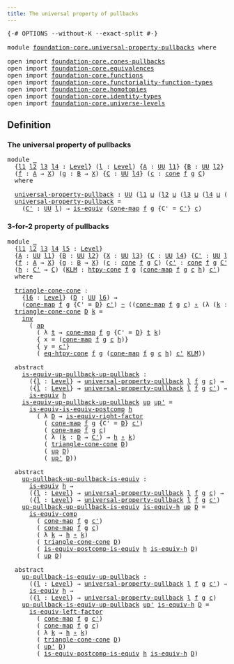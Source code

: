 ```yaml
---
title: The universal property of pullbacks
---
```


<pre class="Agda"><a id="61" class="Symbol">{-#</a> <a id="65" class="Keyword">OPTIONS</a> <a id="73" class="Pragma">--without-K</a> <a id="85" class="Pragma">--exact-split</a> <a id="99" class="Symbol">#-}</a>

<a id="104" class="Keyword">module</a> <a id="111" href="foundation-core.universal-property-pullbacks.html" class="Module">foundation-core.universal-property-pullbacks</a> <a id="156" class="Keyword">where</a>

<a id="163" class="Keyword">open</a> <a id="168" class="Keyword">import</a> <a id="175" href="foundation-core.cones-pullbacks.html" class="Module">foundation-core.cones-pullbacks</a>
<a id="207" class="Keyword">open</a> <a id="212" class="Keyword">import</a> <a id="219" href="foundation-core.equivalences.html" class="Module">foundation-core.equivalences</a>
<a id="248" class="Keyword">open</a> <a id="253" class="Keyword">import</a> <a id="260" href="foundation-core.functions.html" class="Module">foundation-core.functions</a>
<a id="286" class="Keyword">open</a> <a id="291" class="Keyword">import</a> <a id="298" href="foundation-core.functoriality-function-types.html" class="Module">foundation-core.functoriality-function-types</a>
<a id="343" class="Keyword">open</a> <a id="348" class="Keyword">import</a> <a id="355" href="foundation-core.homotopies.html" class="Module">foundation-core.homotopies</a>
<a id="382" class="Keyword">open</a> <a id="387" class="Keyword">import</a> <a id="394" href="foundation-core.identity-types.html" class="Module">foundation-core.identity-types</a>
<a id="425" class="Keyword">open</a> <a id="430" class="Keyword">import</a> <a id="437" href="foundation-core.universe-levels.html" class="Module">foundation-core.universe-levels</a>
</pre>
## Definition

### The universal property of pullbacks

<pre class="Agda"><a id="538" class="Keyword">module</a> <a id="545" href="foundation-core.universal-property-pullbacks.html#545" class="Module">_</a>
  <a id="549" class="Symbol">{</a><a id="550" href="foundation-core.universal-property-pullbacks.html#550" class="Bound">l1</a> <a id="553" href="foundation-core.universal-property-pullbacks.html#553" class="Bound">l2</a> <a id="556" href="foundation-core.universal-property-pullbacks.html#556" class="Bound">l3</a> <a id="559" href="foundation-core.universal-property-pullbacks.html#559" class="Bound">l4</a> <a id="562" class="Symbol">:</a> <a id="564" href="Agda.Primitive.html#597" class="Postulate">Level</a><a id="569" class="Symbol">}</a> <a id="571" class="Symbol">(</a><a id="572" href="foundation-core.universal-property-pullbacks.html#572" class="Bound">l</a> <a id="574" class="Symbol">:</a> <a id="576" href="Agda.Primitive.html#597" class="Postulate">Level</a><a id="581" class="Symbol">)</a> <a id="583" class="Symbol">{</a><a id="584" href="foundation-core.universal-property-pullbacks.html#584" class="Bound">A</a> <a id="586" class="Symbol">:</a> <a id="588" href="foundation-core.universe-levels.html#235" class="Primitive">UU</a> <a id="591" href="foundation-core.universal-property-pullbacks.html#550" class="Bound">l1</a><a id="593" class="Symbol">}</a> <a id="595" class="Symbol">{</a><a id="596" href="foundation-core.universal-property-pullbacks.html#596" class="Bound">B</a> <a id="598" class="Symbol">:</a> <a id="600" href="foundation-core.universe-levels.html#235" class="Primitive">UU</a> <a id="603" href="foundation-core.universal-property-pullbacks.html#553" class="Bound">l2</a><a id="605" class="Symbol">}</a> <a id="607" class="Symbol">{</a><a id="608" href="foundation-core.universal-property-pullbacks.html#608" class="Bound">X</a> <a id="610" class="Symbol">:</a> <a id="612" href="foundation-core.universe-levels.html#235" class="Primitive">UU</a> <a id="615" href="foundation-core.universal-property-pullbacks.html#556" class="Bound">l3</a><a id="617" class="Symbol">}</a>
  <a id="621" class="Symbol">(</a><a id="622" href="foundation-core.universal-property-pullbacks.html#622" class="Bound">f</a> <a id="624" class="Symbol">:</a> <a id="626" href="foundation-core.universal-property-pullbacks.html#584" class="Bound">A</a> <a id="628" class="Symbol">→</a> <a id="630" href="foundation-core.universal-property-pullbacks.html#608" class="Bound">X</a><a id="631" class="Symbol">)</a> <a id="633" class="Symbol">(</a><a id="634" href="foundation-core.universal-property-pullbacks.html#634" class="Bound">g</a> <a id="636" class="Symbol">:</a> <a id="638" href="foundation-core.universal-property-pullbacks.html#596" class="Bound">B</a> <a id="640" class="Symbol">→</a> <a id="642" href="foundation-core.universal-property-pullbacks.html#608" class="Bound">X</a><a id="643" class="Symbol">)</a> <a id="645" class="Symbol">{</a><a id="646" href="foundation-core.universal-property-pullbacks.html#646" class="Bound">C</a> <a id="648" class="Symbol">:</a> <a id="650" href="foundation-core.universe-levels.html#235" class="Primitive">UU</a> <a id="653" href="foundation-core.universal-property-pullbacks.html#559" class="Bound">l4</a><a id="655" class="Symbol">}</a> <a id="657" class="Symbol">(</a><a id="658" href="foundation-core.universal-property-pullbacks.html#658" class="Bound">c</a> <a id="660" class="Symbol">:</a> <a id="662" href="foundation-core.cones-pullbacks.html#1379" class="Function">cone</a> <a id="667" href="foundation-core.universal-property-pullbacks.html#622" class="Bound">f</a> <a id="669" href="foundation-core.universal-property-pullbacks.html#634" class="Bound">g</a> <a id="671" href="foundation-core.universal-property-pullbacks.html#646" class="Bound">C</a><a id="672" class="Symbol">)</a>
  <a id="676" class="Keyword">where</a>
  
  <a id="687" href="foundation-core.universal-property-pullbacks.html#687" class="Function">universal-property-pullback</a> <a id="715" class="Symbol">:</a> <a id="717" href="foundation-core.universe-levels.html#235" class="Primitive">UU</a> <a id="720" class="Symbol">(</a><a id="721" href="foundation-core.universal-property-pullbacks.html#550" class="Bound">l1</a> <a id="724" href="Agda.Primitive.html#810" class="Primitive Operator">⊔</a> <a id="726" class="Symbol">(</a><a id="727" href="foundation-core.universal-property-pullbacks.html#553" class="Bound">l2</a> <a id="730" href="Agda.Primitive.html#810" class="Primitive Operator">⊔</a> <a id="732" class="Symbol">(</a><a id="733" href="foundation-core.universal-property-pullbacks.html#556" class="Bound">l3</a> <a id="736" href="Agda.Primitive.html#810" class="Primitive Operator">⊔</a> <a id="738" class="Symbol">(</a><a id="739" href="foundation-core.universal-property-pullbacks.html#559" class="Bound">l4</a> <a id="742" href="Agda.Primitive.html#810" class="Primitive Operator">⊔</a> <a id="744" class="Symbol">(</a><a id="745" href="Agda.Primitive.html#780" class="Primitive">lsuc</a> <a id="750" href="foundation-core.universal-property-pullbacks.html#572" class="Bound">l</a><a id="751" class="Symbol">)))))</a>
  <a id="759" href="foundation-core.universal-property-pullbacks.html#687" class="Function">universal-property-pullback</a> <a id="787" class="Symbol">=</a>
    <a id="793" class="Symbol">(</a><a id="794" href="foundation-core.universal-property-pullbacks.html#794" class="Bound">C&#39;</a> <a id="797" class="Symbol">:</a> <a id="799" href="foundation-core.universe-levels.html#235" class="Primitive">UU</a> <a id="802" href="foundation-core.universal-property-pullbacks.html#572" class="Bound">l</a><a id="803" class="Symbol">)</a> <a id="805" class="Symbol">→</a> <a id="807" href="foundation-core.equivalences.html#1556" class="Function">is-equiv</a> <a id="816" class="Symbol">(</a><a id="817" href="foundation-core.cones-pullbacks.html#2033" class="Function">cone-map</a> <a id="826" href="foundation-core.universal-property-pullbacks.html#622" class="Bound">f</a> <a id="828" href="foundation-core.universal-property-pullbacks.html#634" class="Bound">g</a> <a id="830" class="Symbol">{</a><a id="831" class="Argument">C&#39;</a> <a id="834" class="Symbol">=</a> <a id="836" href="foundation-core.universal-property-pullbacks.html#794" class="Bound">C&#39;</a><a id="838" class="Symbol">}</a> <a id="840" href="foundation-core.universal-property-pullbacks.html#658" class="Bound">c</a><a id="841" class="Symbol">)</a>
</pre>
### 3-for-2 property of pullbacks

<pre class="Agda"><a id="891" class="Keyword">module</a> <a id="898" href="foundation-core.universal-property-pullbacks.html#898" class="Module">_</a>
  <a id="902" class="Symbol">{</a><a id="903" href="foundation-core.universal-property-pullbacks.html#903" class="Bound">l1</a> <a id="906" href="foundation-core.universal-property-pullbacks.html#906" class="Bound">l2</a> <a id="909" href="foundation-core.universal-property-pullbacks.html#909" class="Bound">l3</a> <a id="912" href="foundation-core.universal-property-pullbacks.html#912" class="Bound">l4</a> <a id="915" href="foundation-core.universal-property-pullbacks.html#915" class="Bound">l5</a> <a id="918" class="Symbol">:</a> <a id="920" href="Agda.Primitive.html#597" class="Postulate">Level</a><a id="925" class="Symbol">}</a>
  <a id="929" class="Symbol">{</a><a id="930" href="foundation-core.universal-property-pullbacks.html#930" class="Bound">A</a> <a id="932" class="Symbol">:</a> <a id="934" href="foundation-core.universe-levels.html#235" class="Primitive">UU</a> <a id="937" href="foundation-core.universal-property-pullbacks.html#903" class="Bound">l1</a><a id="939" class="Symbol">}</a> <a id="941" class="Symbol">{</a><a id="942" href="foundation-core.universal-property-pullbacks.html#942" class="Bound">B</a> <a id="944" class="Symbol">:</a> <a id="946" href="foundation-core.universe-levels.html#235" class="Primitive">UU</a> <a id="949" href="foundation-core.universal-property-pullbacks.html#906" class="Bound">l2</a><a id="951" class="Symbol">}</a> <a id="953" class="Symbol">{</a><a id="954" href="foundation-core.universal-property-pullbacks.html#954" class="Bound">X</a> <a id="956" class="Symbol">:</a> <a id="958" href="foundation-core.universe-levels.html#235" class="Primitive">UU</a> <a id="961" href="foundation-core.universal-property-pullbacks.html#909" class="Bound">l3</a><a id="963" class="Symbol">}</a> <a id="965" class="Symbol">{</a><a id="966" href="foundation-core.universal-property-pullbacks.html#966" class="Bound">C</a> <a id="968" class="Symbol">:</a> <a id="970" href="foundation-core.universe-levels.html#235" class="Primitive">UU</a> <a id="973" href="foundation-core.universal-property-pullbacks.html#912" class="Bound">l4</a><a id="975" class="Symbol">}</a> <a id="977" class="Symbol">{</a><a id="978" href="foundation-core.universal-property-pullbacks.html#978" class="Bound">C&#39;</a> <a id="981" class="Symbol">:</a> <a id="983" href="foundation-core.universe-levels.html#235" class="Primitive">UU</a> <a id="986" href="foundation-core.universal-property-pullbacks.html#915" class="Bound">l5</a><a id="988" class="Symbol">}</a>
  <a id="992" class="Symbol">{</a><a id="993" href="foundation-core.universal-property-pullbacks.html#993" class="Bound">f</a> <a id="995" class="Symbol">:</a> <a id="997" href="foundation-core.universal-property-pullbacks.html#930" class="Bound">A</a> <a id="999" class="Symbol">→</a> <a id="1001" href="foundation-core.universal-property-pullbacks.html#954" class="Bound">X</a><a id="1002" class="Symbol">}</a> <a id="1004" class="Symbol">{</a><a id="1005" href="foundation-core.universal-property-pullbacks.html#1005" class="Bound">g</a> <a id="1007" class="Symbol">:</a> <a id="1009" href="foundation-core.universal-property-pullbacks.html#942" class="Bound">B</a> <a id="1011" class="Symbol">→</a> <a id="1013" href="foundation-core.universal-property-pullbacks.html#954" class="Bound">X</a><a id="1014" class="Symbol">}</a> <a id="1016" class="Symbol">(</a><a id="1017" href="foundation-core.universal-property-pullbacks.html#1017" class="Bound">c</a> <a id="1019" class="Symbol">:</a> <a id="1021" href="foundation-core.cones-pullbacks.html#1379" class="Function">cone</a> <a id="1026" href="foundation-core.universal-property-pullbacks.html#993" class="Bound">f</a> <a id="1028" href="foundation-core.universal-property-pullbacks.html#1005" class="Bound">g</a> <a id="1030" href="foundation-core.universal-property-pullbacks.html#966" class="Bound">C</a><a id="1031" class="Symbol">)</a> <a id="1033" class="Symbol">(</a><a id="1034" href="foundation-core.universal-property-pullbacks.html#1034" class="Bound">c&#39;</a> <a id="1037" class="Symbol">:</a> <a id="1039" href="foundation-core.cones-pullbacks.html#1379" class="Function">cone</a> <a id="1044" href="foundation-core.universal-property-pullbacks.html#993" class="Bound">f</a> <a id="1046" href="foundation-core.universal-property-pullbacks.html#1005" class="Bound">g</a> <a id="1048" href="foundation-core.universal-property-pullbacks.html#978" class="Bound">C&#39;</a><a id="1050" class="Symbol">)</a>
  <a id="1054" class="Symbol">(</a><a id="1055" href="foundation-core.universal-property-pullbacks.html#1055" class="Bound">h</a> <a id="1057" class="Symbol">:</a> <a id="1059" href="foundation-core.universal-property-pullbacks.html#978" class="Bound">C&#39;</a> <a id="1062" class="Symbol">→</a> <a id="1064" href="foundation-core.universal-property-pullbacks.html#966" class="Bound">C</a><a id="1065" class="Symbol">)</a> <a id="1067" class="Symbol">(</a><a id="1068" href="foundation-core.universal-property-pullbacks.html#1068" class="Bound">KLM</a> <a id="1072" class="Symbol">:</a> <a id="1074" href="foundation-core.cones-pullbacks.html#3163" class="Function">htpy-cone</a> <a id="1084" href="foundation-core.universal-property-pullbacks.html#993" class="Bound">f</a> <a id="1086" href="foundation-core.universal-property-pullbacks.html#1005" class="Bound">g</a> <a id="1088" class="Symbol">(</a><a id="1089" href="foundation-core.cones-pullbacks.html#2033" class="Function">cone-map</a> <a id="1098" href="foundation-core.universal-property-pullbacks.html#993" class="Bound">f</a> <a id="1100" href="foundation-core.universal-property-pullbacks.html#1005" class="Bound">g</a> <a id="1102" href="foundation-core.universal-property-pullbacks.html#1017" class="Bound">c</a> <a id="1104" href="foundation-core.universal-property-pullbacks.html#1055" class="Bound">h</a><a id="1105" class="Symbol">)</a> <a id="1107" href="foundation-core.universal-property-pullbacks.html#1034" class="Bound">c&#39;</a><a id="1109" class="Symbol">)</a>
  <a id="1113" class="Keyword">where</a>
  
  <a id="1124" href="foundation-core.universal-property-pullbacks.html#1124" class="Function">triangle-cone-cone</a> <a id="1143" class="Symbol">:</a>
    <a id="1149" class="Symbol">{</a><a id="1150" href="foundation-core.universal-property-pullbacks.html#1150" class="Bound">l6</a> <a id="1153" class="Symbol">:</a> <a id="1155" href="Agda.Primitive.html#597" class="Postulate">Level</a><a id="1160" class="Symbol">}</a> <a id="1162" class="Symbol">(</a><a id="1163" href="foundation-core.universal-property-pullbacks.html#1163" class="Bound">D</a> <a id="1165" class="Symbol">:</a> <a id="1167" href="foundation-core.universe-levels.html#235" class="Primitive">UU</a> <a id="1170" href="foundation-core.universal-property-pullbacks.html#1150" class="Bound">l6</a><a id="1172" class="Symbol">)</a> <a id="1174" class="Symbol">→</a>
    <a id="1180" class="Symbol">(</a><a id="1181" href="foundation-core.cones-pullbacks.html#2033" class="Function">cone-map</a> <a id="1190" href="foundation-core.universal-property-pullbacks.html#993" class="Bound">f</a> <a id="1192" href="foundation-core.universal-property-pullbacks.html#1005" class="Bound">g</a> <a id="1194" class="Symbol">{</a><a id="1195" class="Argument">C&#39;</a> <a id="1198" class="Symbol">=</a> <a id="1200" href="foundation-core.universal-property-pullbacks.html#1163" class="Bound">D</a><a id="1201" class="Symbol">}</a> <a id="1203" href="foundation-core.universal-property-pullbacks.html#1034" class="Bound">c&#39;</a><a id="1205" class="Symbol">)</a> <a id="1207" href="foundation-core.homotopies.html#627" class="Function Operator">~</a> <a id="1209" class="Symbol">((</a><a id="1211" href="foundation-core.cones-pullbacks.html#2033" class="Function">cone-map</a> <a id="1220" href="foundation-core.universal-property-pullbacks.html#993" class="Bound">f</a> <a id="1222" href="foundation-core.universal-property-pullbacks.html#1005" class="Bound">g</a> <a id="1224" href="foundation-core.universal-property-pullbacks.html#1017" class="Bound">c</a><a id="1225" class="Symbol">)</a> <a id="1227" href="foundation-core.functions.html#420" class="Function Operator">∘</a> <a id="1229" class="Symbol">(λ</a> <a id="1232" class="Symbol">(</a><a id="1233" href="foundation-core.universal-property-pullbacks.html#1233" class="Bound">k</a> <a id="1235" class="Symbol">:</a> <a id="1237" href="foundation-core.universal-property-pullbacks.html#1163" class="Bound">D</a> <a id="1239" class="Symbol">→</a> <a id="1241" href="foundation-core.universal-property-pullbacks.html#978" class="Bound">C&#39;</a><a id="1243" class="Symbol">)</a> <a id="1245" class="Symbol">→</a> <a id="1247" href="foundation-core.universal-property-pullbacks.html#1055" class="Bound">h</a> <a id="1249" href="foundation-core.functions.html#420" class="Function Operator">∘</a> <a id="1251" href="foundation-core.universal-property-pullbacks.html#1233" class="Bound">k</a><a id="1252" class="Symbol">))</a>
  <a id="1257" href="foundation-core.universal-property-pullbacks.html#1124" class="Function">triangle-cone-cone</a> <a id="1276" href="foundation-core.universal-property-pullbacks.html#1276" class="Bound">D</a> <a id="1278" href="foundation-core.universal-property-pullbacks.html#1278" class="Bound">k</a> <a id="1280" class="Symbol">=</a> 
    <a id="1287" href="foundation-core.identity-types.html#2729" class="Function">inv</a>
      <a id="1297" class="Symbol">(</a> <a id="1299" href="foundation-core.identity-types.html#4003" class="Function">ap</a>
        <a id="1310" class="Symbol">(</a> <a id="1312" class="Symbol">λ</a> <a id="1314" href="foundation-core.universal-property-pullbacks.html#1314" class="Bound">t</a> <a id="1316" class="Symbol">→</a> <a id="1318" href="foundation-core.cones-pullbacks.html#2033" class="Function">cone-map</a> <a id="1327" href="foundation-core.universal-property-pullbacks.html#993" class="Bound">f</a> <a id="1329" href="foundation-core.universal-property-pullbacks.html#1005" class="Bound">g</a> <a id="1331" class="Symbol">{</a><a id="1332" class="Argument">C&#39;</a> <a id="1335" class="Symbol">=</a> <a id="1337" href="foundation-core.universal-property-pullbacks.html#1276" class="Bound">D</a><a id="1338" class="Symbol">}</a> <a id="1340" href="foundation-core.universal-property-pullbacks.html#1314" class="Bound">t</a> <a id="1342" href="foundation-core.universal-property-pullbacks.html#1278" class="Bound">k</a><a id="1343" class="Symbol">)</a>
        <a id="1353" class="Symbol">{</a> <a id="1355" class="Argument">x</a> <a id="1357" class="Symbol">=</a> <a id="1359" class="Symbol">(</a><a id="1360" href="foundation-core.cones-pullbacks.html#2033" class="Function">cone-map</a> <a id="1369" href="foundation-core.universal-property-pullbacks.html#993" class="Bound">f</a> <a id="1371" href="foundation-core.universal-property-pullbacks.html#1005" class="Bound">g</a> <a id="1373" href="foundation-core.universal-property-pullbacks.html#1017" class="Bound">c</a> <a id="1375" href="foundation-core.universal-property-pullbacks.html#1055" class="Bound">h</a><a id="1376" class="Symbol">)}</a>
        <a id="1387" class="Symbol">{</a> <a id="1389" class="Argument">y</a> <a id="1391" class="Symbol">=</a> <a id="1393" href="foundation-core.universal-property-pullbacks.html#1034" class="Bound">c&#39;</a><a id="1395" class="Symbol">}</a>
        <a id="1405" class="Symbol">(</a> <a id="1407" href="foundation-core.cones-pullbacks.html#4686" class="Function">eq-htpy-cone</a> <a id="1420" href="foundation-core.universal-property-pullbacks.html#993" class="Bound">f</a> <a id="1422" href="foundation-core.universal-property-pullbacks.html#1005" class="Bound">g</a> <a id="1424" class="Symbol">(</a><a id="1425" href="foundation-core.cones-pullbacks.html#2033" class="Function">cone-map</a> <a id="1434" href="foundation-core.universal-property-pullbacks.html#993" class="Bound">f</a> <a id="1436" href="foundation-core.universal-property-pullbacks.html#1005" class="Bound">g</a> <a id="1438" href="foundation-core.universal-property-pullbacks.html#1017" class="Bound">c</a> <a id="1440" href="foundation-core.universal-property-pullbacks.html#1055" class="Bound">h</a><a id="1441" class="Symbol">)</a> <a id="1443" href="foundation-core.universal-property-pullbacks.html#1034" class="Bound">c&#39;</a> <a id="1446" href="foundation-core.universal-property-pullbacks.html#1068" class="Bound">KLM</a><a id="1449" class="Symbol">))</a>

  <a id="1455" class="Keyword">abstract</a>
    <a id="1468" href="foundation-core.universal-property-pullbacks.html#1468" class="Function">is-equiv-up-pullback-up-pullback</a> <a id="1501" class="Symbol">:</a>
      <a id="1509" class="Symbol">({</a><a id="1511" href="foundation-core.universal-property-pullbacks.html#1511" class="Bound">l</a> <a id="1513" class="Symbol">:</a> <a id="1515" href="Agda.Primitive.html#597" class="Postulate">Level</a><a id="1520" class="Symbol">}</a> <a id="1522" class="Symbol">→</a> <a id="1524" href="foundation-core.universal-property-pullbacks.html#687" class="Function">universal-property-pullback</a> <a id="1552" href="foundation-core.universal-property-pullbacks.html#1511" class="Bound">l</a> <a id="1554" href="foundation-core.universal-property-pullbacks.html#993" class="Bound">f</a> <a id="1556" href="foundation-core.universal-property-pullbacks.html#1005" class="Bound">g</a> <a id="1558" href="foundation-core.universal-property-pullbacks.html#1017" class="Bound">c</a><a id="1559" class="Symbol">)</a> <a id="1561" class="Symbol">→</a>
      <a id="1569" class="Symbol">({</a><a id="1571" href="foundation-core.universal-property-pullbacks.html#1571" class="Bound">l</a> <a id="1573" class="Symbol">:</a> <a id="1575" href="Agda.Primitive.html#597" class="Postulate">Level</a><a id="1580" class="Symbol">}</a> <a id="1582" class="Symbol">→</a> <a id="1584" href="foundation-core.universal-property-pullbacks.html#687" class="Function">universal-property-pullback</a> <a id="1612" href="foundation-core.universal-property-pullbacks.html#1571" class="Bound">l</a> <a id="1614" href="foundation-core.universal-property-pullbacks.html#993" class="Bound">f</a> <a id="1616" href="foundation-core.universal-property-pullbacks.html#1005" class="Bound">g</a> <a id="1618" href="foundation-core.universal-property-pullbacks.html#1034" class="Bound">c&#39;</a><a id="1620" class="Symbol">)</a> <a id="1622" class="Symbol">→</a>
      <a id="1630" href="foundation-core.equivalences.html#1556" class="Function">is-equiv</a> <a id="1639" href="foundation-core.universal-property-pullbacks.html#1055" class="Bound">h</a>
    <a id="1645" href="foundation-core.universal-property-pullbacks.html#1468" class="Function">is-equiv-up-pullback-up-pullback</a> <a id="1678" href="foundation-core.universal-property-pullbacks.html#1678" class="Bound">up</a> <a id="1681" href="foundation-core.universal-property-pullbacks.html#1681" class="Bound">up&#39;</a> <a id="1685" class="Symbol">=</a>
      <a id="1693" href="foundation-core.functoriality-function-types.html#1654" class="Function">is-equiv-is-equiv-postcomp</a> <a id="1720" href="foundation-core.universal-property-pullbacks.html#1055" class="Bound">h</a>
        <a id="1730" class="Symbol">(</a> <a id="1732" class="Symbol">λ</a> <a id="1734" href="foundation-core.universal-property-pullbacks.html#1734" class="Bound">D</a> <a id="1736" class="Symbol">→</a> <a id="1738" href="foundation-core.equivalences.html#8882" class="Function">is-equiv-right-factor</a>
          <a id="1770" class="Symbol">(</a> <a id="1772" href="foundation-core.cones-pullbacks.html#2033" class="Function">cone-map</a> <a id="1781" href="foundation-core.universal-property-pullbacks.html#993" class="Bound">f</a> <a id="1783" href="foundation-core.universal-property-pullbacks.html#1005" class="Bound">g</a> <a id="1785" class="Symbol">{</a><a id="1786" class="Argument">C&#39;</a> <a id="1789" class="Symbol">=</a> <a id="1791" href="foundation-core.universal-property-pullbacks.html#1734" class="Bound">D</a><a id="1792" class="Symbol">}</a> <a id="1794" href="foundation-core.universal-property-pullbacks.html#1034" class="Bound">c&#39;</a><a id="1796" class="Symbol">)</a>
          <a id="1808" class="Symbol">(</a> <a id="1810" href="foundation-core.cones-pullbacks.html#2033" class="Function">cone-map</a> <a id="1819" href="foundation-core.universal-property-pullbacks.html#993" class="Bound">f</a> <a id="1821" href="foundation-core.universal-property-pullbacks.html#1005" class="Bound">g</a> <a id="1823" href="foundation-core.universal-property-pullbacks.html#1017" class="Bound">c</a><a id="1824" class="Symbol">)</a>
          <a id="1836" class="Symbol">(</a> <a id="1838" class="Symbol">λ</a> <a id="1840" class="Symbol">(</a><a id="1841" href="foundation-core.universal-property-pullbacks.html#1841" class="Bound">k</a> <a id="1843" class="Symbol">:</a> <a id="1845" href="foundation-core.universal-property-pullbacks.html#1734" class="Bound">D</a> <a id="1847" class="Symbol">→</a> <a id="1849" href="foundation-core.universal-property-pullbacks.html#978" class="Bound">C&#39;</a><a id="1851" class="Symbol">)</a> <a id="1853" class="Symbol">→</a> <a id="1855" href="foundation-core.universal-property-pullbacks.html#1055" class="Bound">h</a> <a id="1857" href="foundation-core.functions.html#420" class="Function Operator">∘</a> <a id="1859" href="foundation-core.universal-property-pullbacks.html#1841" class="Bound">k</a><a id="1860" class="Symbol">)</a>
          <a id="1872" class="Symbol">(</a> <a id="1874" href="foundation-core.universal-property-pullbacks.html#1124" class="Function">triangle-cone-cone</a> <a id="1893" href="foundation-core.universal-property-pullbacks.html#1734" class="Bound">D</a><a id="1894" class="Symbol">)</a>
          <a id="1906" class="Symbol">(</a> <a id="1908" href="foundation-core.universal-property-pullbacks.html#1678" class="Bound">up</a> <a id="1911" href="foundation-core.universal-property-pullbacks.html#1734" class="Bound">D</a><a id="1912" class="Symbol">)</a>
          <a id="1924" class="Symbol">(</a> <a id="1926" href="foundation-core.universal-property-pullbacks.html#1681" class="Bound">up&#39;</a> <a id="1930" href="foundation-core.universal-property-pullbacks.html#1734" class="Bound">D</a><a id="1931" class="Symbol">))</a>

  <a id="1937" class="Keyword">abstract</a>
    <a id="1950" href="foundation-core.universal-property-pullbacks.html#1950" class="Function">up-pullback-up-pullback-is-equiv</a> <a id="1983" class="Symbol">:</a>
      <a id="1991" href="foundation-core.equivalences.html#1556" class="Function">is-equiv</a> <a id="2000" href="foundation-core.universal-property-pullbacks.html#1055" class="Bound">h</a> <a id="2002" class="Symbol">→</a>
      <a id="2010" class="Symbol">({</a><a id="2012" href="foundation-core.universal-property-pullbacks.html#2012" class="Bound">l</a> <a id="2014" class="Symbol">:</a> <a id="2016" href="Agda.Primitive.html#597" class="Postulate">Level</a><a id="2021" class="Symbol">}</a> <a id="2023" class="Symbol">→</a> <a id="2025" href="foundation-core.universal-property-pullbacks.html#687" class="Function">universal-property-pullback</a> <a id="2053" href="foundation-core.universal-property-pullbacks.html#2012" class="Bound">l</a> <a id="2055" href="foundation-core.universal-property-pullbacks.html#993" class="Bound">f</a> <a id="2057" href="foundation-core.universal-property-pullbacks.html#1005" class="Bound">g</a> <a id="2059" href="foundation-core.universal-property-pullbacks.html#1017" class="Bound">c</a><a id="2060" class="Symbol">)</a> <a id="2062" class="Symbol">→</a>
      <a id="2070" class="Symbol">({</a><a id="2072" href="foundation-core.universal-property-pullbacks.html#2072" class="Bound">l</a> <a id="2074" class="Symbol">:</a> <a id="2076" href="Agda.Primitive.html#597" class="Postulate">Level</a><a id="2081" class="Symbol">}</a> <a id="2083" class="Symbol">→</a> <a id="2085" href="foundation-core.universal-property-pullbacks.html#687" class="Function">universal-property-pullback</a> <a id="2113" href="foundation-core.universal-property-pullbacks.html#2072" class="Bound">l</a> <a id="2115" href="foundation-core.universal-property-pullbacks.html#993" class="Bound">f</a> <a id="2117" href="foundation-core.universal-property-pullbacks.html#1005" class="Bound">g</a> <a id="2119" href="foundation-core.universal-property-pullbacks.html#1034" class="Bound">c&#39;</a><a id="2121" class="Symbol">)</a>
    <a id="2127" href="foundation-core.universal-property-pullbacks.html#1950" class="Function">up-pullback-up-pullback-is-equiv</a> <a id="2160" href="foundation-core.universal-property-pullbacks.html#2160" class="Bound">is-equiv-h</a> <a id="2171" href="foundation-core.universal-property-pullbacks.html#2171" class="Bound">up</a> <a id="2174" href="foundation-core.universal-property-pullbacks.html#2174" class="Bound">D</a> <a id="2176" class="Symbol">=</a>
      <a id="2184" href="foundation-core.equivalences.html#7197" class="Function">is-equiv-comp</a>
        <a id="2206" class="Symbol">(</a> <a id="2208" href="foundation-core.cones-pullbacks.html#2033" class="Function">cone-map</a> <a id="2217" href="foundation-core.universal-property-pullbacks.html#993" class="Bound">f</a> <a id="2219" href="foundation-core.universal-property-pullbacks.html#1005" class="Bound">g</a> <a id="2221" href="foundation-core.universal-property-pullbacks.html#1034" class="Bound">c&#39;</a><a id="2223" class="Symbol">)</a>
        <a id="2233" class="Symbol">(</a> <a id="2235" href="foundation-core.cones-pullbacks.html#2033" class="Function">cone-map</a> <a id="2244" href="foundation-core.universal-property-pullbacks.html#993" class="Bound">f</a> <a id="2246" href="foundation-core.universal-property-pullbacks.html#1005" class="Bound">g</a> <a id="2248" href="foundation-core.universal-property-pullbacks.html#1017" class="Bound">c</a><a id="2249" class="Symbol">)</a>
        <a id="2259" class="Symbol">(</a> <a id="2261" class="Symbol">λ</a> <a id="2263" href="foundation-core.universal-property-pullbacks.html#2263" class="Bound">k</a> <a id="2265" class="Symbol">→</a> <a id="2267" href="foundation-core.universal-property-pullbacks.html#1055" class="Bound">h</a> <a id="2269" href="foundation-core.functions.html#420" class="Function Operator">∘</a> <a id="2271" href="foundation-core.universal-property-pullbacks.html#2263" class="Bound">k</a><a id="2272" class="Symbol">)</a>
        <a id="2282" class="Symbol">(</a> <a id="2284" href="foundation-core.universal-property-pullbacks.html#1124" class="Function">triangle-cone-cone</a> <a id="2303" href="foundation-core.universal-property-pullbacks.html#2174" class="Bound">D</a><a id="2304" class="Symbol">)</a>
        <a id="2314" class="Symbol">(</a> <a id="2316" href="foundation-core.functoriality-function-types.html#2668" class="Function">is-equiv-postcomp-is-equiv</a> <a id="2343" href="foundation-core.universal-property-pullbacks.html#1055" class="Bound">h</a> <a id="2345" href="foundation-core.universal-property-pullbacks.html#2160" class="Bound">is-equiv-h</a> <a id="2356" href="foundation-core.universal-property-pullbacks.html#2174" class="Bound">D</a><a id="2357" class="Symbol">)</a>
        <a id="2367" class="Symbol">(</a> <a id="2369" href="foundation-core.universal-property-pullbacks.html#2171" class="Bound">up</a> <a id="2372" href="foundation-core.universal-property-pullbacks.html#2174" class="Bound">D</a><a id="2373" class="Symbol">)</a>

  <a id="2378" class="Keyword">abstract</a>
    <a id="2391" href="foundation-core.universal-property-pullbacks.html#2391" class="Function">up-pullback-is-equiv-up-pullback</a> <a id="2424" class="Symbol">:</a>
      <a id="2432" class="Symbol">({</a><a id="2434" href="foundation-core.universal-property-pullbacks.html#2434" class="Bound">l</a> <a id="2436" class="Symbol">:</a> <a id="2438" href="Agda.Primitive.html#597" class="Postulate">Level</a><a id="2443" class="Symbol">}</a> <a id="2445" class="Symbol">→</a> <a id="2447" href="foundation-core.universal-property-pullbacks.html#687" class="Function">universal-property-pullback</a> <a id="2475" href="foundation-core.universal-property-pullbacks.html#2434" class="Bound">l</a> <a id="2477" href="foundation-core.universal-property-pullbacks.html#993" class="Bound">f</a> <a id="2479" href="foundation-core.universal-property-pullbacks.html#1005" class="Bound">g</a> <a id="2481" href="foundation-core.universal-property-pullbacks.html#1034" class="Bound">c&#39;</a><a id="2483" class="Symbol">)</a> <a id="2485" class="Symbol">→</a>
      <a id="2493" href="foundation-core.equivalences.html#1556" class="Function">is-equiv</a> <a id="2502" href="foundation-core.universal-property-pullbacks.html#1055" class="Bound">h</a> <a id="2504" class="Symbol">→</a>
      <a id="2512" class="Symbol">({</a><a id="2514" href="foundation-core.universal-property-pullbacks.html#2514" class="Bound">l</a> <a id="2516" class="Symbol">:</a> <a id="2518" href="Agda.Primitive.html#597" class="Postulate">Level</a><a id="2523" class="Symbol">}</a> <a id="2525" class="Symbol">→</a> <a id="2527" href="foundation-core.universal-property-pullbacks.html#687" class="Function">universal-property-pullback</a> <a id="2555" href="foundation-core.universal-property-pullbacks.html#2514" class="Bound">l</a> <a id="2557" href="foundation-core.universal-property-pullbacks.html#993" class="Bound">f</a> <a id="2559" href="foundation-core.universal-property-pullbacks.html#1005" class="Bound">g</a> <a id="2561" href="foundation-core.universal-property-pullbacks.html#1017" class="Bound">c</a><a id="2562" class="Symbol">)</a>
    <a id="2568" href="foundation-core.universal-property-pullbacks.html#2391" class="Function">up-pullback-is-equiv-up-pullback</a> <a id="2601" href="foundation-core.universal-property-pullbacks.html#2601" class="Bound">up&#39;</a> <a id="2605" href="foundation-core.universal-property-pullbacks.html#2605" class="Bound">is-equiv-h</a> <a id="2616" href="foundation-core.universal-property-pullbacks.html#2616" class="Bound">D</a> <a id="2618" class="Symbol">=</a>
      <a id="2626" href="foundation-core.equivalences.html#8172" class="Function">is-equiv-left-factor</a>
        <a id="2655" class="Symbol">(</a> <a id="2657" href="foundation-core.cones-pullbacks.html#2033" class="Function">cone-map</a> <a id="2666" href="foundation-core.universal-property-pullbacks.html#993" class="Bound">f</a> <a id="2668" href="foundation-core.universal-property-pullbacks.html#1005" class="Bound">g</a> <a id="2670" href="foundation-core.universal-property-pullbacks.html#1034" class="Bound">c&#39;</a><a id="2672" class="Symbol">)</a>
        <a id="2682" class="Symbol">(</a> <a id="2684" href="foundation-core.cones-pullbacks.html#2033" class="Function">cone-map</a> <a id="2693" href="foundation-core.universal-property-pullbacks.html#993" class="Bound">f</a> <a id="2695" href="foundation-core.universal-property-pullbacks.html#1005" class="Bound">g</a> <a id="2697" href="foundation-core.universal-property-pullbacks.html#1017" class="Bound">c</a><a id="2698" class="Symbol">)</a>
        <a id="2708" class="Symbol">(</a> <a id="2710" class="Symbol">λ</a> <a id="2712" href="foundation-core.universal-property-pullbacks.html#2712" class="Bound">k</a> <a id="2714" class="Symbol">→</a> <a id="2716" href="foundation-core.universal-property-pullbacks.html#1055" class="Bound">h</a> <a id="2718" href="foundation-core.functions.html#420" class="Function Operator">∘</a> <a id="2720" href="foundation-core.universal-property-pullbacks.html#2712" class="Bound">k</a><a id="2721" class="Symbol">)</a>
        <a id="2731" class="Symbol">(</a> <a id="2733" href="foundation-core.universal-property-pullbacks.html#1124" class="Function">triangle-cone-cone</a> <a id="2752" href="foundation-core.universal-property-pullbacks.html#2616" class="Bound">D</a><a id="2753" class="Symbol">)</a>
        <a id="2763" class="Symbol">(</a> <a id="2765" href="foundation-core.universal-property-pullbacks.html#2601" class="Bound">up&#39;</a> <a id="2769" href="foundation-core.universal-property-pullbacks.html#2616" class="Bound">D</a><a id="2770" class="Symbol">)</a>
        <a id="2780" class="Symbol">(</a> <a id="2782" href="foundation-core.functoriality-function-types.html#2668" class="Function">is-equiv-postcomp-is-equiv</a> <a id="2809" href="foundation-core.universal-property-pullbacks.html#1055" class="Bound">h</a> <a id="2811" href="foundation-core.universal-property-pullbacks.html#2605" class="Bound">is-equiv-h</a> <a id="2822" href="foundation-core.universal-property-pullbacks.html#2616" class="Bound">D</a><a id="2823" class="Symbol">)</a>
</pre>